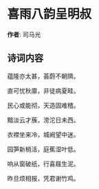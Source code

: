 # 喜雨八韵呈明叔

**作者**: 司马光

## 诗词内容

蕴隆亦太甚，荟蔚不朝隮。

直可忧秋廪，非徒病夏畦。

民心或能彻，天造固难稽。

黯淡云才蔟，滂沱日未西。

衣襟坐来冷，城阙望中迷。

园笋新梢活，庭蕉湿叶低。

响从窗破纸，行喜屐生泥。

昨旦烦相报，凭君谢竹鸡。

